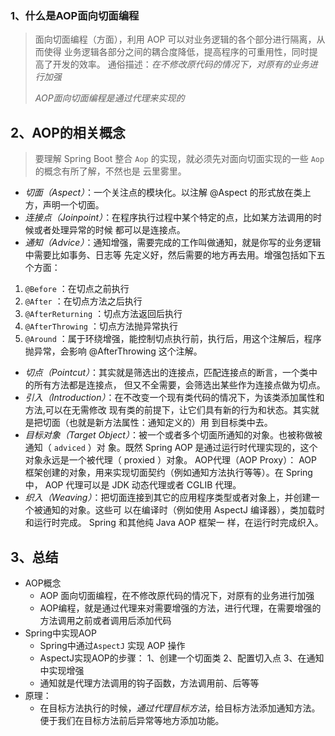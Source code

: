 



### 1、什么是AOP面向切面编程

> 面向切面编程（方面），利用 AOP 可以对业务逻辑的各个部分进行隔离，从而使得 业务逻辑各部分之间的耦合度降低，提高程序的可重用性，同时提高了开发的效率。 通俗描述：*在不修改原代码的情况下，对原有的业务进行加强*
>
> *AOP面向切面编程是通过代理来实现的*

## 2、AOP的相关概念

>  要理解 Spring Boot 整合 `Aop` 的实现，就必须先对面向切面实现的一些 `Aop` 的概念有所了解，不然也是 云里雾里。
>

-  *切面（Aspect）*：一个关注点的模块化。以注解 @Aspect 的形式放在类上方，声明一个切面。 
-  *连接点（Joinpoint）*：在程序执行过程中某个特定的点，比如某方法调用的时候或者处理异常的时候 都可以是连接点。
-  *通知（Advice）*：通知增强，需要完成的工作叫做通知，就是你写的业务逻辑中需要比如事务、日志等 先定义好，然后需要的地方再去用。增强包括如下五个方面： 
  1. `@Before` ：在切点之前执行 
  2.  `@After` ：在切点方法之后执行 
  3.  `@AfterReturning` ：切点方法返回后执行 
  4.  `@AfterThrowing` ：切点方法抛异常执行 
  5.  `@Around` ：属于环绕增强，能控制切点执行前，执行后，用这个注解后，程序抛异常，会影响 @AfterThrowing 这个注解。



-  *切点（Pointcut）*：其实就是筛选出的连接点，匹配连接点的断言，一个类中的所有方法都是连接点， 但又不全需要，会筛选出某些作为连接点做为切点。
-  *引入（Introduction）*：在不改变一个现有类代码的情况下，为该类添加属性和方法,可以在无需修改 现有类的前提下，让它们具有新的行为和状态。其实就是把切面（也就是新方法属性：通知定义的）用 到目标类中去。
-  *目标对象（Target Object）*：被一个或者多个切面所通知的对象。也被称做被通知（ `adviced` ）对 象。既然 Spring AOP 是通过运行时代理实现的，这个对象永远是一个被代理（ proxied ）对象。 AOP代理（AOP Proxy）： AOP 框架创建的对象，用来实现切面契约（例如通知方法执行等等）。在 Spring 中， AOP 代理可以是 JDK 动态代理或者 CGLIB 代理。
-   *织入（Weaving）*：把切面连接到其它的应用程序类型或者对象上，并创建一个被通知的对象。这些可 以在编译时（例如使用 AspectJ 编译器），类加载时和运行时完成。 Spring 和其他纯 Java AOP 框架一 样，在运行时完成织入。

## 3、总结

- AOP概念
  - AOP 面向切面编程，在不修改原代码的情况下，对原有的业务进行加强
  - AOP编程，就是通过代理来对需要增强的方法，进行代理，在需要增强的方法调用之前或者调用后添加代码
- Spring中实现AOP
  - Spring中通过`AspectJ` 实现 AOP 操作
  - AspectJ实现AOP的步骤： 1、创建一个切面类   2、配置切入点  3、在通知中实现增强
  - 通知就是代理方法调用的钩子函数，方法调用前、后等等
- 原理：
  - 在目标方法执行的时候，*通过代理目标方法*，给目标方法添加通知方法。便于我们在目标方法前后异常等地方添加功能。